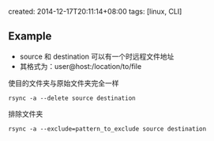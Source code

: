 created: 2014-12-17T20:11:14+08:00
tags: [linux, CLI]


## Example

* source 和 destination 可以有一个时远程文件地址
* 其格式为：user@host:/location/to/file

使目的文件夹与原始文件夹完全一样

```
rsync -a --delete source destination
```


排除文件夹

```
rsync -a --exclude=pattern_to_exclude source destination
```
